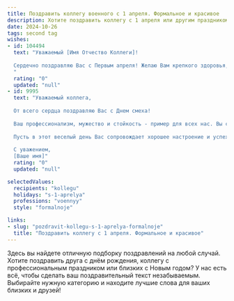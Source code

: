 ```yaml
---
title: Поздравить коллегу военного с 1 апреля. Формальное и красивое
description: Хотите поздравить коллегу с 1 апреля или другим праздником? Наш ИИ создаст незабываемое поздравление, а вы обязательно выделитесь среди других.  
date: 2024-10-26
tags: second tag
wishes:
- id: 104494
  text: "Уважаемый [Имя Отчество Коллеги]!
  
  Сердечно поздравляю Вас с Первым апреля! Желаю Вам крепкого здоровья, неиссякаемой энергии и успехов в Вашей важной и ответственной службе. Пусть в вашей жизни всегда царят порядок и дисциплина, а удача сопутствует во всех начинаниях.  С праздником!
  "
  rating: "0"
  updated: "null"
- id: 9995
  text: "Уважаемый коллега,
  
  От всего сердца поздравляю Вас с Днем смеха!
  
  Ваш профессионализм, мужество и стойкость - пример для всех нас. Вы с честью защищаете нашу Родину, обеспечивая ее безопасность и мирную жизнь.
  
  Пусть в этот веселый день Вас сопровождает хорошее настроение и успех во всех начинаниях. Желаю Вам крепкого здоровья, счастья и благополучия.
  
  С уважением,
  [Ваше имя]"
  rating: "0"
  updated: "null"

selectedValues:
  recipients: "kollegu"
  holidays: "s-1-aprelya"
  professions: "voennyy"
  style: "formalnoje"

links:
- slug: "pozdravit-kollegu-s-1-aprelya-formalnoje"
  title: "Поздравить коллегу с 1 апреля. Формальное и красивое"
---
```


Здесь вы найдете отличную подборку поздравлений на любой случай.
Хотите поздравить друга с днём рождения, коллегу с профессиональным праздником или близких с Новым годом? У нас есть всё, чтобы сделать ваш поздравительный текст незабываемым. Выбирайте нужную категорию и находите лучшие слова для ваших близких и друзей!
